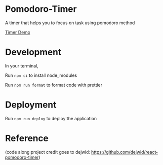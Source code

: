 # Pomodoro-Timer

A timer that helps you to focus on task using pomodoro method

[Timer Demo](https://gitterence.github.io/pomodoro-timer/)

# Development

In your terminal,

Run `npm ci` to install node_modules

Run `npm run format` to format code with prettier

# Deployment

Run `npm run deploy` to deploy the application

# Reference 

(code along project credit goes to dejwid: https://github.com/dejwid/react-pomodoro-timer)
